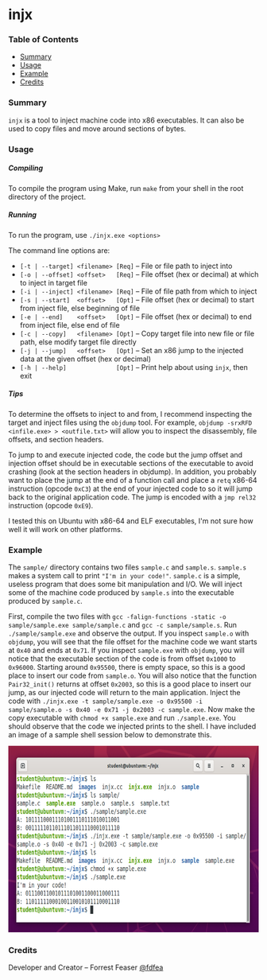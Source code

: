 # **injx**

### **Table of Contents**

* [Summary](#summary)
* [Usage](#usage)
* [Example](#example)
* [Credits](#credits)

### **Summary**

`injx` is a tool to inject machine code into x86 executables. It can also be used to copy files and move around sections of bytes. 

### **Usage**

##### **Compiling**

To compile the program using Make, run `make` from your shell in the root directory of the project. 

##### **Running**

To run the program, use `./injx.exe <options>`

The command line options are: 
* `[-t | --target] <filename> [Req]` – File or file path to inject into 
* `[-o | --offset] <offset>   [Req]` – File offset (hex or decimal) at which to inject in target file
* `[-i | --inject] <filename> [Req]` – File of file path from which to inject
* `[-s | --start]  <offset>   [Opt]` – File offset (hex or decimal) to start from inject file, else beginning of file
* `[-e | --end]    <offset>   [Opt]` – File offset (hex or decimal) to end from inject file, else end of file
* `[-c | --copy]   <filename> [Opt]` – Copy target file into new file or file path, else modify target file directly
* `[-j | --jump]   <offset>   [Opt]` – Set an x86 jump to the injected data at the given offset (hex or decimal)
* `[-h | --help]              [Opt]` – Print help about using `injx`, then exit

##### **Tips**

To determine the offsets to inject to and from, I recommend inspecting the target and inject files using the `objdump` tool. For example, `objdump -srxRFD <infile.exe> > <outfile.txt>` will allow you to inspect the disassembly, file offsets, and section headers. 

To jump to and execute injected code, the code but the jump offset and injection offset should be in executable sections of the executable to avoid crashing (look at the section headers in objdump). In addition, you probably want to place the jump at the end of a function call and place a `retq` x86-64 instruction (opcode `0xC3`) at the end of your injected code to so it will jump back to the original application code. The jump is encoded with a `jmp rel32` instruction (opcode `0xE9`). 

I tested this on Ubuntu with x86-64 and ELF executables, I'm not sure how well it will work on other platforms. 

### **Example**

The `sample/` directory contains two files `sample.c` and `sample.s`. `sample.s` makes a system call to print `"I'm in your code!"`. `sample.c` is a simple, useless program that does some bit manipulation and I/O. We will inject some of the machine code produced by `sample.s` into the executable produced by `sample.c`. 

First, compile the two files with `gcc -falign-functions -static -o sample/sample.exe sample/sample.c` and `gcc -c sample/sample.s`. Run `./sample/sample.exe` and observe the output. If you inspect `sample.o` with `objdump`, you will see that the file offset for the machine code we want starts at `0x40` and ends at `0x71`. If you inspect `sample.exe` with `objdump`, you will notice that the executable section of the code is from offset `0x1000` to `0x96000`. Starting around `0x95500`, there is empty space, so this is a good place to insert our code from `sample.o`. You will also notice that the function `Pair32_init()` returns at offset `0x2003`, so this is a good place to insert our jump, as our injected code will return to the main application. Inject the code with `./injx.exe -t sample/sample.exe -o 0x95500 -i sample/sample.o -s 0x40 -e 0x71 -j 0x2003 -c sample.exe`. Now make the copy executable with `chmod +x sample.exe` and run `./sample.exe`. You should observe that the code we injected prints to the shell. I have included an image of a sample shell session below to demonstrate this. 

<img src="images/injx-example.PNG" height="375">

### **Credits**

Developer and Creator – Forrest Feaser [@fdfea](https://github.com/fdfea)
